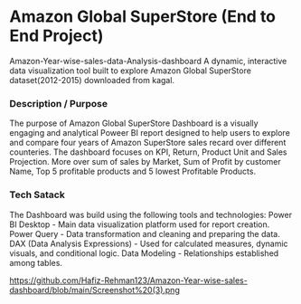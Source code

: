 # Amazon Global SuperStore (End to End Project)
Amazon-Year-wise-sales-data-Analysis-dashboard 
A dynamic, interactive data visualization tool built to explore Amazon Global SuperStore dataset(2012-2015) downloaded from kagal.
<h3> Description / Purpose</h3>
The purpose of Amazon Global SuperStore Dashboard is a visually engaging and analytical Poweer BI report designed to help users to explore and compare four years of Amazon SuperStore sales recard over different counteries. The dashboard focuses on KPI, Return, Product Unit and Sales Projection. More over sum of sales by Market, Sum of Profit by customer Name, Top 5 profitable products and 5 lowest Profitable Products.

<h3>Tech Satack</h3>
The Dashboard was build using the following tools and technologies:
Power BI Desktop - Main data visualization platform used for report creation.
Power Query - Data transformation and cleaning and preparing the data.
DAX (Data Analysis Expressions) - Used for calculated measures, dynamic visuals, and conditional logic.
Data Modeling - Relationships established among tables.



https://github.com/Hafiz-Rehman123/Amazon-Year-wise-sales-dashboard/blob/main/Screenshot%20(3).png
